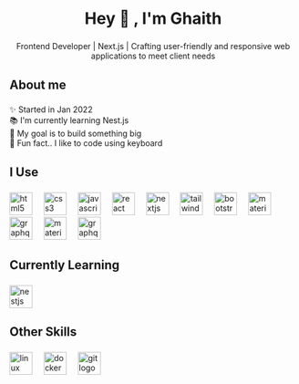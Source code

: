 <h1 align="center">Hey 👋 , I'm Ghaith</h1>

###

<p align="center">Frontend Developer | Next.js | Crafting user-friendly and responsive web applications to meet client needs</p>

###

<h2 align="left">About me</h2>

###

<p align="left">✨ Started in Jan 2022<br>📚 I'm currently learning Nest.js<br>🎯 My goal is to build something big<br>🎲 Fun fact.. I like to code using keyboard</p>

###

<h2 align="left">I Use</h2>

###

<div align="left">
  <img src="https://cdn.jsdelivr.net/gh/devicons/devicon/icons/html5/html5-original.svg" height="40" alt="html5 logo"  />
  <img width="12" />
  <img src="https://cdn.jsdelivr.net/gh/devicons/devicon/icons/css3/css3-original.svg" height="40" alt="css3 logo"  />
  <img width="12" />
  <img src="https://cdn.jsdelivr.net/gh/devicons/devicon/icons/javascript/javascript-original.svg" height="40" alt="javascript logo"  />
  <img width="12" />
  <img src="https://cdn.jsdelivr.net/gh/devicons/devicon/icons/react/react-original.svg" height="40" alt="react logo"  />
  <img width="12" />
  <img src="https://cdn.jsdelivr.net/gh/devicons/devicon/icons/nextjs/nextjs-original.svg" height="40" alt="nextjs logo"  />
  <img width="12" />
  <img src="https://cdn.simpleicons.org/tailwindcss/06B6D4" height="40" alt="tailwindcss logo"  />
  <img width="12" />
  <img src="https://cdn.jsdelivr.net/gh/devicons/devicon/icons/bootstrap/bootstrap-original.svg" height="40" alt="bootstrap logo"  />
  <img width="12" />
  <img src="https://cdn.jsdelivr.net/gh/devicons/devicon/icons/materialui/materialui-original.svg" height="40" alt="materialui logo"  />
  <img width="12" />
  <img src="https://cdn.jsdelivr.net/gh/devicons/devicon/icons/graphql/graphql-plain.svg" height="40" alt="graphql logo"  />
  <img width="12" />
  <img src="https://cdn.jsdelivr.net/gh/devicons/devicon/icons/sanity/sanity-original.svg" height="40" alt="materialui logo"  />
  <img width="12" />
  <img src="https://external-content.duckduckgo.com/iu/?u=https%3A%2F%2Fd33wubrfki0l68.cloudfront.net%2F6e818a6053f5a11d48f2070de259173df357290c%2F207d7%2F_assets%2F_images%2Fspline_logo.png&f=1&nofb=1&ipt=e2bc8624c6000ba6bbb02cdea550ce88e38615b6203e2fee14df968b131ffced&ipo=images" height="40" alt="graphql logo"  />
</div>

###

<h2 align="left">Currently Learning</h2>

###

<div align="left">
  <img src="https://cdn.simpleicons.org/nestjs/E0234E" height="40" alt="nestjs logo"  />
</div>

###

<h2 align="left">Other Skills</h2>

###

<div align="left">
  <img src="https://cdn.jsdelivr.net/gh/devicons/devicon/icons/linux/linux-original.svg" height="40" alt="linux logo"  />
  <img width="12" />
  <img src="https://cdn.jsdelivr.net/gh/devicons/devicon/icons/docker/docker-original.svg" height="40" alt="docker logo"  />
  <img width="12" />
  <img src="https://cdn.jsdelivr.net/gh/devicons/devicon/icons/git/git-original.svg" height="40" alt="git logo"  />
</div>

###
